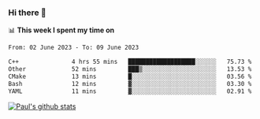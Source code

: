 ### Hi there 👋

📊 **This week I spent my time on**
<!--START_SECTION:waka-->

```txt
From: 02 June 2023 - To: 09 June 2023

C++               4 hrs 55 mins   ███████████████████░░░░░░   75.73 %
Other             52 mins         ███▒░░░░░░░░░░░░░░░░░░░░░   13.53 %
CMake             13 mins         █░░░░░░░░░░░░░░░░░░░░░░░░   03.56 %
Bash              12 mins         ▓░░░░░░░░░░░░░░░░░░░░░░░░   03.30 %
YAML              11 mins         ▓░░░░░░░░░░░░░░░░░░░░░░░░   02.91 %
```

<!--END_SECTION:waka-->


[![Paul's github stats](https://github-readme-stats.vercel.app/api?username=mickeyouyou&theme=dracula&show_icons=true)](https://github.com/anuraghazra/github-readme-stats)
